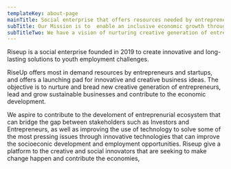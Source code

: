 ```yaml
---
templateKey: about-page
mainTitle: Social enterprise that offers resources needed by entrepreneurs and startups, and provides a launching pad for innovative and creative ideas.
subTitle: Our Mission is to  enable an inclusive economic growth through talent and entrepreneurial skills’ development, inspired by innovation and technology.
subTitleTwo: We have a vision of nurturing creative generation of entrepreneurs to successfully launch, lead and grow sustainable businesses and contribute economic development.
---
```


Riseup is a social enterprise founded in 2019 to create innovative and long-lasting solutions to youth employment challenges.

RiseUp offers most in demand resources by entrepreneurs and startups, and offers a launching pad for innovative and creative business ideas. The objective is to nurture and bread new creative generation of entrepreneurs, lead and grow sustainable businesses and contribute to the economic development.

We aspire to contribute to the develoment of entreprenurial ecosystem that can bridge the gap between stakeholders such as Investors and Entrepreneurs, as well as improving the use of technology to solve some of the most pressing issues through innovative technologies that can improve the socioeconic development and employment opportunities. Riseup give a platform to the creative and social innovators that are seeking to make change happen and contribute the economies, 
